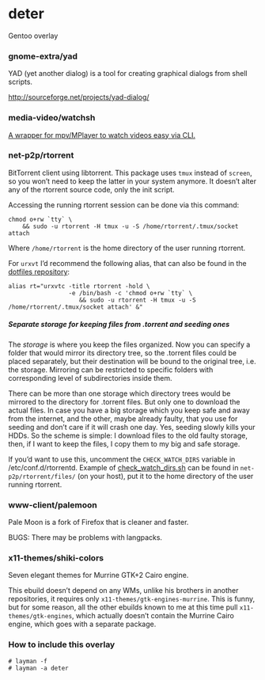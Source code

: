 deter
=====
Gentoo overlay

### gnome-extra/yad

YAD (yet another dialog) is a tool for creating graphical dialogs from shell scripts.

http://sourceforge.net/projects/yad-dialog/

### media-video/watchsh
[A wrapper for mpv/MPlayer to watch videos easy via CLI.](https://github.com/deterenkelt/watchsh)

### net-p2p/rtorrent
BitTorrent client using libtorrent.
This package uses `tmux` instead of `screen`, so you won’t need to keep the latter in your system anymore.
It doesn’t alter any of the rtorrent source code, only the init script.

Accessing the running rtorrent session can be done via this command:

    chmod o+rw `tty` \
        && sudo -u rtorrent -H tmux -u -S /home/rtorrent/.tmux/socket attach

Where `/home/rtorrent` is the home directory of the user running rtorrent.

For `urxvt` I’d recommend the following alias, that can also be found in the [dotfiles repository](https://github.com/deterenkelt/dotfiles/blob/master/bashrc/home.sh):

    alias rt="urxvtc -title rtorrent -hold \
                     -e /bin/bash -c 'chmod o+rw `tty` \
                        && sudo -u rtorrent -H tmux -u -S /home/rtorrent/.tmux/socket attach' &"

##### Separate storage for keeping files from .torrent and seeding ones
The _storage_ is where you keep the files organized. Now you can specify a folder that would mirror its directory tree, so the .torrent files could be placed separately, but their destination will be bound to the original tree, i.e. the storage. Mirroring can be restricted to specific folders with corresponding level of subdirectories inside them.

There can be more than one storage which directory trees would be mirrored to the directory for .torrent files. But only one to download the actual files. In case you have a big storage which you keep safe and away from the internet, and the other, maybe already faulty, that you use for seeding and don’t care if it will crash one day. Yes, seeding slowly kills your HDDs. So the scheme is simple: I download files to the old faulty storage, then, if I want to keep the files, I copy them to my big and safe storage.

If you’d want to use this, uncomment the `CHECK_WATCH_DIRS` variable in /etc/conf.d/rtorrentd. Example of [check_watch_dirs.sh](http://github.com/deterenkelt/deter/raw/master/net-p2p/rtorrent/files/check_watch_dirs.sh) can be found in `net-p2p/rtorrent/files/` (on your host), put it to the home directory of the user running rtorrent.

### www-client/palemoon
Pale Moon is a fork of Firefox that is cleaner and faster.

BUGS: There may be problems with langpacks.

### x11-themes/shiki-colors
Seven elegant themes for Murrine GTK+2 Cairo engine.

This ebuild doesn’t depend on any WMs, unlike his brothers in another repositories, it requires only `x11-themes/gtk-engines-murrine`. This is funny, but for some reason, all the other ebuilds known to me at this time pull `x11-themes/gtk-engines`, which actually doesn’t contain the Murrine Cairo engine, which goes with a separate package.

### How to include this overlay

    # layman -f
    # layman -a deter
